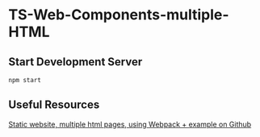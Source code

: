 # TS-Web-Components-multiple-HTML

## Start Development Server

`npm start`

## Useful Resources

[Static website, multiple html pages, using Webpack + example on Github](https://www.ivarprudnikov.com/static-website-multiple-html-pages-using-webpack-plus-github-example/)
